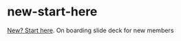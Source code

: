 # new-start-here

[New? Start here](https://hackmd.io/@c5R1nnZbRsSo4Jtkszjcig/fcc_pensacola#/). On boarding slide deck for new members
